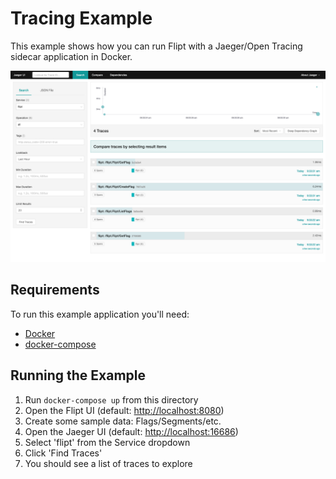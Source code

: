 # Tracing Example

This example shows how you can run Flipt with a Jaeger/Open Tracing sidecar application in Docker.

!['Jaeger Example'](./jaeger.png)

## Requirements

To run this example application you'll need:

* [Docker](https://docs.docker.com/install/)
* [docker-compose](https://docs.docker.com/compose/install/)

## Running the Example

1. Run `docker-compose up` from this directory
1. Open the Flipt UI (default: [http://localhost:8080](http://localhost:8080))
1. Create some sample data: Flags/Segments/etc.
1. Open the Jaeger UI (default: [http://localhost:16686](http://localhost:16686))
1. Select 'flipt' from the Service dropdown
1. Click 'Find Traces'
1. You should see a list of traces to explore
